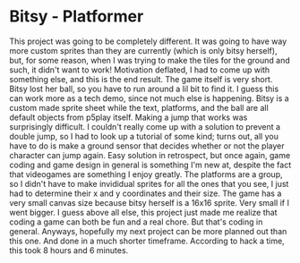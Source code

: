 # Bitsy - Platformer
This project was going to be completely different. It was going to have way more custom sprites than they are currently (which is only bitsy herself), but, for some reason, when I was trying to make the tiles for the ground and such, it didn't want to work! Motivation deflated, I had to come up with something else, and this is the end result.
The game itself is very short. Bitsy lost her ball, so you have to run around a lil bit to find it. I guess this can work more as a tech demo, since not much else is happening.
Bitsy is a custom made sprite sheet while the text, platforms, and the ball are all default objects from p5play itself.
Making a jump that works was surprisingly difficult. I couldn't really come up with a solution to prevent a double jump, so I had to look up a tutorial of some kind; turns out, all you have to do is make a ground sensor that decides whether or not the player character can jump again. Easy solution in retrospect, but once again, game coding and game design in general is something I'm new at, despite the fact that videogames are something I enjoy greatly.
The platforms are a group, so I didn't have to make invididual sprites for all the ones that you see, I just had to determine their x and y coordinates and their size.
The game has a very small canvas size because bitsy herself is a 16x16 sprite. Very small if I went bigger.
I guess above all else, this project just made me realize that coding a game can both be fun and a real chore. But that's coding in general.
Anyways, hopefully my next project can be more planned out than this one. And done in a much shorter timeframe.
According to hack a time, this took 8 hours and 6 minutes.
